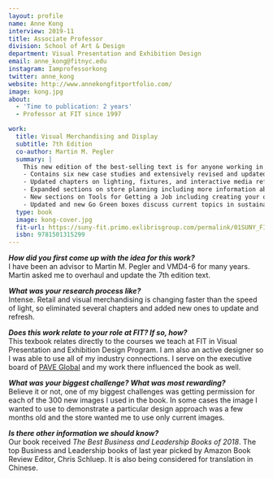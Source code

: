 ```yaml
---
layout: profile
name: Anne Kong
interview: 2019-11
title: Associate Professor
division: School of Art & Design
department: Visual Presentation and Exhibition Design
email: anne_kong@fitnyc.edu
instagram: Iamprofessorkong
twitter: anne_kong
website: http://www.annekongfitportfolio.com/
image: kong.jpg
about:
  - 'Time to publication: 2 years'
  - Professor at FIT since 1997

work:
  title: Visual Merchandising and Display
  subtitle: 7th Edition
  co-author: Martin M. Pegler
  summary: |
    This new edition of the best-selling text is for anyone working in and learning about the exciting industry of visual merchandising. Martin Pegler and new co-author Anne Kong (FIT) zero in on all aspects of visual merchandising and display, from classic techniques to the most avant-garde developments. Using hundreds of examples from around the world, this text reveals how retailers can optimize their image with their target marketing by adding interest to window and interior displays. New sections on branding have been added to select chapters to guide readers toward ways of incorporating this important topic into their visual merchandising strategy.
    - Contains six new case studies and extensively revised and updated images
    - Updated chapters on lighting, fixtures, and interactive media reflecting the latest technology and practices
    - Expanded sections on store planning including more information about CAD programs, floor plans and planograms
    - New sections on Tools for Getting a Job including creating your own website and using platforms like Behance to showcase your portfolio
    - Updated and new Go Green boxes discuss current topics in sustainability and visual merchandising
  type: book
  image: kong-cover.jpg
  fit-url: https://suny-fit.primo.exlibrisgroup.com/permalink/01SUNY_FIT/ec66hq/alma990001614170204829
  isbn: 9781501315299
---
```

***How did you first come up with the idea for this work?***  
I have been an advisor to Martin M. Pegler and VMD4-6 for many years.  Martin asked me to overhaul and update the 7th edition text.

***What was your research process like?***  
Intense. Retail and visual merchandising is changing faster than the speed of light, so eliminated several chapters and added new ones to update and refresh.

***Does this work relate to your role at FIT? If so, how?***  
This texbook relates directly to the courses we teach at FIT in Visual Presentation and Exhibition Design Program. I am also an active designer so I was able to use all of my industry connections. I serve on the executive board of [PAVE Global](http://paveglobal.org/) and my work there influenced the book as well.

***What was your biggest challenge? What was most rewarding?***  
Believe it or not, one of my biggest challenges was getting permission for each of the 300 new images I used in the book. In some cases the image I wanted to use to demonstrate a particular design approach was a few months old and the store wanted me to use only current images.

***Is there other information we should know?***  
Our book received *The Best Business and Leadership Books of 2018*. The top Business and Leadership books of last year picked by Amazon Book Review Editor, Chris Schluep. It is also being considered for translation in Chinese.
